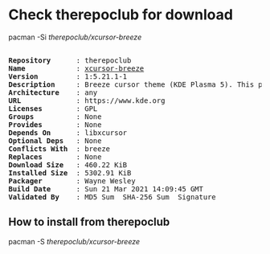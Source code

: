 # Check therepoclub for download

pacman -Si *therepoclub/xcursor-breeze*

<div class="highlight"><pre class="highlight"><text>
<b>Repository</b>      : therepoclub
<b>Name</b>            : <a href="../../x86_64/xcursor-breeze-1:5.21.1-1-any.pkg.tar.zst">xcursor-breeze</a>
<b>Version</b>         : 1:5.21.1-1
<b>Description</b>     : Breeze cursor theme (KDE Plasma 5). This package is for usage in non-KDE Plasma desktops.
<b>Architecture</b>    : any
<b>URL</b>             : https://www.kde.org
<b>Licenses</b>        : GPL
<b>Groups</b>          : None
<b>Provides</b>        : None
<b>Depends On</b>      : libxcursor
<b>Optional Deps</b>   : None
<b>Conflicts With</b>  : breeze
<b>Replaces</b>        : None
<b>Download Size</b>   : 460.22 KiB
<b>Installed Size</b>  : 5302.91 KiB
<b>Packager</b>        : Wayne Wesley <wayne6324@gmail.com>
<b>Build Date</b>      : Sun 21 Mar 2021 14:09:45 GMT
<b>Validated By</b>    : MD5 Sum  SHA-256 Sum  Signature
</text></pre></div>

## How to install from therepoclub

pacman -S *therepoclub/xcursor-breeze*
